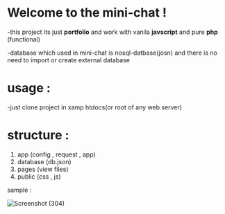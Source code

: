 # Welcome to the mini-chat !

-this project its just **portfolio** and work with vanila **javscript** and pure **php** (functional) 

-database which used in mini-chat is nosql-datbase(josn) and there is no need to import or create external database 


# usage :

-just clone project in xamp htdocs(or root of any web server)


# structure :

1. app (config , request , app)
2. database (db.json)
3. pages (view files)
4. public (css , js)


sample : 


![Screenshot (304)](https://user-images.githubusercontent.com/110903442/209528470-c2c1a7af-806a-4b01-b18e-21373a9e720a.png)
